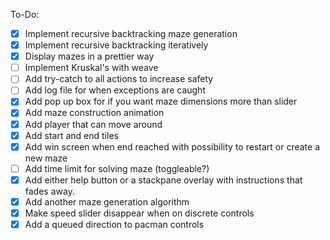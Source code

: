 To-Do:
- [x] Implement recursive backtracking maze generation
- [x] Implement recursive backtracking iteratively
- [x] Display mazes in a prettier way
- [ ] Implement Kruskal's with weave
- [ ] Add try-catch to all actions to increase safety
- [ ] Add log file for when exceptions are caught
- [x] Add pop up box for if you want maze dimensions more than slider
- [x] Add maze construction animation
- [x] Add player that can move around
- [x] Add start and end tiles
- [x] Add win screen when end reached with possibility to restart or create a new maze
- [ ] Add time limit for solving maze (toggleable?)
- [x] Add either help button or a stackpane overlay with instructions that fades away.
- [x] Add another maze generation algorithm
- [x] Make speed slider disappear when on discrete controls
- [x] Add a queued direction to pacman controls